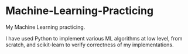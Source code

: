 # Machine-Learning-Practicing
My Machine Learning practicing.

I have used Python to implement various ML algorithms at low level, from scratch, and scikit-learn to verify correctness of my implementations.
